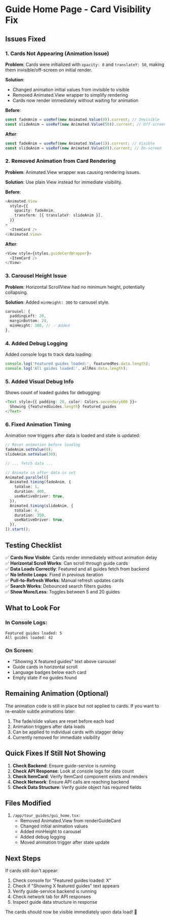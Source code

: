 # Guide Home Page - Card Visibility Fix

## Issues Fixed

### 1. **Cards Not Appearing (Animation Issue)**
**Problem**: Cards were initialized with `opacity: 0` and `translateY: 50`, making them invisible/off-screen on initial render.

**Solution**: 
- Changed animation initial values from invisible to visible
- Removed Animated.View wrapper to simplify rendering
- Cards now render immediately without waiting for animation

**Before**:
```typescript
const fadeAnim = useRef(new Animated.Value(0)).current; // Invisible
const slideAnim = useRef(new Animated.Value(50)).current; // Off-screen
```

**After**:
```typescript
const fadeAnim = useRef(new Animated.Value(1)).current; // Visible
const slideAnim = useRef(new Animated.Value(0)).current; // On-screen
```

### 2. **Removed Animation from Card Rendering**
**Problem**: Animated.View wrapper was causing rendering issues.

**Solution**: Use plain View instead for immediate visibility.

**Before**:
```typescript
<Animated.View
  style={{
    opacity: fadeAnim,
    transform: [{ translateY: slideAnim }],
  }}
>
  <ItemCard />
</Animated.View>
```

**After**:
```typescript
<View style={styles.guideCardWrapper}>
  <ItemCard />
</View>
```

### 3. **Carousel Height Issue**
**Problem**: Horizontal ScrollView had no minimum height, potentially collapsing.

**Solution**: Added `minHeight: 300` to carousel style.

```typescript
carousel: {
  paddingLeft: 20,
  marginBottom: 24,
  minHeight: 300, // ✅ Added
},
```

### 4. **Added Debug Logging**
Added console logs to track data loading:

```typescript
console.log('Featured guides loaded:', featuredRes.data.length);
console.log('All guides loaded:', allRes.data.length);
```

### 5. **Added Visual Debug Info**
Shows count of loaded guides for debugging:

```typescript
<Text style={{ padding: 20, color: Colors.secondary600 }}>
  Showing {featuredGuides.length} featured guides
</Text>
```

### 6. **Fixed Animation Timing**
Animation now triggers after data is loaded and state is updated:

```typescript
// Reset animation before loading
fadeAnim.setValue(0);
slideAnim.setValue(30);

// ... fetch data ...

// Animate in after data is set
Animated.parallel([
  Animated.timing(fadeAnim, {
    toValue: 1,
    duration: 400,
    useNativeDriver: true,
  }),
  Animated.timing(slideAnim, {
    toValue: 0,
    duration: 350,
    useNativeDriver: true,
  }),
]).start();
```

## Testing Checklist

✅ **Cards Now Visible**: Cards render immediately without animation delay  
✅ **Horizontal Scroll Works**: Can scroll through guide cards  
✅ **Data Loads Correctly**: Featured and all guides fetch from backend  
✅ **No Infinite Loops**: Fixed in previous iteration  
✅ **Pull-to-Refresh Works**: Manual refresh updates cards  
✅ **Search Works**: Debounced search filters guides  
✅ **Show More/Less**: Toggles between 5 and 20 guides  

## What to Look For

### In Console Logs:
```
Featured guides loaded: 5
All guides loaded: 42
```

### On Screen:
- "Showing X featured guides" text above carousel
- Guide cards in horizontal scroll
- Language badges below each card
- Empty state if no guides found

## Remaining Animation (Optional)

The animation code is still in place but not applied to cards. If you want to re-enable subtle animations later:

1. The fade/slide values are reset before each load
2. Animation triggers after data loads
3. Can be applied to individual cards with stagger delay
4. Currently removed for immediate visibility

## Quick Fixes If Still Not Showing

1. **Check Backend**: Ensure guide-service is running
2. **Check API Response**: Look at console logs for data count
3. **Check ItemCard**: Verify ItemCard component exists and renders
4. **Check Network**: Ensure API calls are reaching backend
5. **Check Data Structure**: Verify guide object has required fields

## Files Modified

1. `/app/tour_guides/gui_home.tsx`:
   - Removed Animated.View from renderGuideCard
   - Changed initial animation values
   - Added minHeight to carousel
   - Added debug logging
   - Moved animation trigger after state update

## Next Steps

If cards still don't appear:

1. Check console for "Featured guides loaded: X"
2. Check if "Showing X featured guides" text appears
3. Verify guide-service backend is running
4. Check network tab for API responses
5. Inspect guide data structure in response

The cards should now be visible immediately upon data load! 🎉
